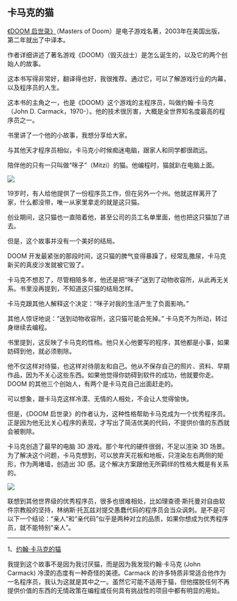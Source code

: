 ## 卡马克的猫

[《DOOM 启世录》](https://book.douban.com/subject/1152971/)（Masters of Doom）是电子游戏名著，2003年在美国出版，第二年就出了中译本。

作者详细讲述了著名游戏《DOOM》（毁灭战士）是怎么诞生的，以及它的两个创始人的故事。

这本书写得非常好，翻译得也好，我很推荐。通过它，可以了解游戏行业的内幕，以及程序员的人生。

这本书的主角之一，也是《DOOM》这个游戏的主程序员，叫做约翰·卡马克（John D. Carmack，1970-）。他的技术很厉害，大概是全世界知名度最高的程序员之一。

书里讲了一个他的小故事，我想分享给大家。

与其他天才程序员相似，卡马克小时候痴迷电脑，跟家人和同学都很疏远。

陪伴他的只有一只叫做“咪子”（Mitzi）的猫。他编程时，猫就趴在电脑上面。

![](https://cdn.beekka.com/blogimg/asset/202306/bg2023060402.webp)

19岁时，有人给他提供了一份程序员工作，但在另外一个州。他就这样离开了家，什么都没带，唯一从家里拿走的就是这只猫。

创业期间，这只猫也一直陪着他，甚至公司的员工名单里面，他也把这只猫加了进去。

但是，这个故事并没有一个美好的结局。

DOOM 开发最紧张的那段时间，这只猫的脾气变得暴躁了，经常乱撒尿，卡马克新买的真皮沙发就被它毁了。

卡马克不想忍了，尽管相陪多年，他还是把“咪子”送到了动物收容所，从此再无关系。书里没再提到，不知道这只猫的结局怎样。

卡马克跟其他人解释这个决定：“咪子对我的生活产生了负面影响。” 

其他人惊讶地说：“送到动物收容所，这只猫可能会死掉。” 卡马克不为所动，转过身继续去编程。

书里提到，这反映了卡马克的性格。他只关心他要写的程序，其他都是小事，如果妨碍到他，就必须剔除。

他不仅这样对待猫，也这样对待朋友和自己。他从不保存自己的照片、资料、早期作品，因为不关心这些东西。如果他觉得你妨碍到软件的成功，他就要你走。DOOM 的其他三个创始人，有两个是卡马克自己出面赶走的。

可以想象，跟卡马克这样冷漠、无情的人相处，不会让人觉得愉快。

但是，《DOOM 启世录》的作者认为，这种性格帮助卡马克成为一个优秀程序员。正是因为他无比关心程序的表现，才写出了简洁优美的代码，不提供价值的东西就会被剔除。

卡马克创造了最早的电脑 3D 游戏。那个年代的硬件很弱，不足以渲染 3D 场景。为了解决这个问题，卡马克想到，可以放弃天花板和地板，只渲染左右两侧的矩形，作为两堵墙，创造出 3D 感。这个解决方案跟他无所羁绊的性格大概是有关系的。

![](https://cdn.beekka.com/blogimg/asset/202306/bg2023060403.webp)

联想到其他世界级的优秀程序员，很多也很难相处，比如理查德·斯托曼对自由软件宗教般的坚持，林纳斯·托瓦兹对提交愚蠢代码的程序员会当众讽刺。是不是可以下一个结论：“亲人”和“亲代码”似乎是两种对立的品质，如果你想成为优秀程序员，就不能特别“亲人”。

---

1、[约翰·卡马克的猫](https://plasmabeamgames.wordpress.com/2021/10/08/mitzi-the-cat/)

我提到这个故事不是因为我讨厌猫，而是因为我发现约翰·卡马克 (John Carmack) 冷漠的态度有一种奇怪的美德。Carmack 的许多特质非常适合他作为一名程序员，我认为这就是其中之一。虽然它可能不适用于猫，但他摆脱任何不再提供价值的东西的无情政策在编程或任何具有挑战性的项目中都有明显的用处。